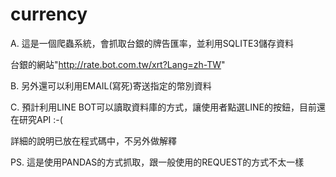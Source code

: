 # currency

A. 這是一個爬蟲系統，會抓取台銀的牌告匯率，並利用SQLITE3儲存資料

台銀的網站"http://rate.bot.com.tw/xrt?Lang=zh-TW"

B. 另外還可以利用EMAIL(寫死)寄送指定的幣別資料

C. 預計利用LINE BOT可以讀取資料庫的方式，讓使用者點選LINE的按鈕，目前還在研究API  :-(

詳細的說明已放在程式碼中，不另外做解釋

PS. 這是使用PANDAS的方式抓取，跟一般使用的REQUEST的方式不太一樣


